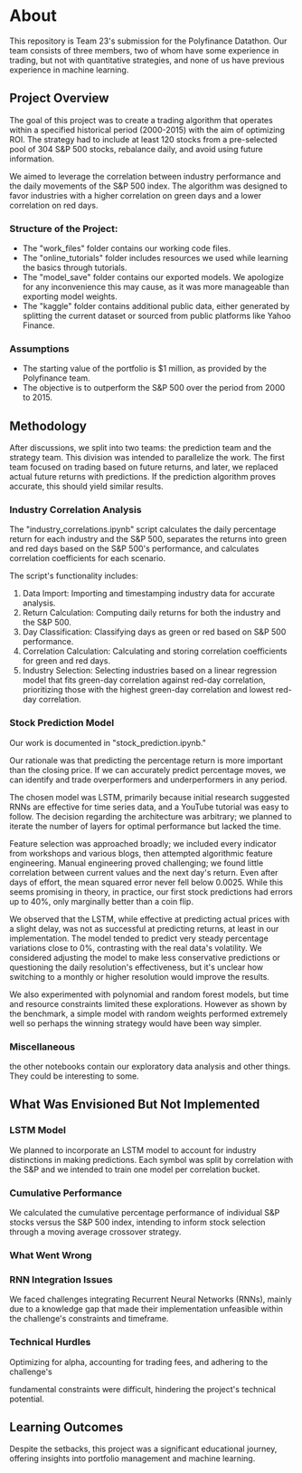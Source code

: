 # About
This repository is Team 23's submission for the Polyfinance Datathon. Our team consists of three members, two of whom have some experience in trading, but not with quantitative strategies, and none of us have previous experience in machine learning.

## Project Overview
The goal of this project was to create a trading algorithm that operates within a specified historical period (2000-2015) with the aim of optimizing ROI. The strategy had to include at least 120 stocks from a pre-selected pool of 304 S&P 500 stocks, rebalance daily, and avoid using future information.

We aimed to leverage the correlation between industry performance and the daily movements of the S&P 500 index. The algorithm was designed to favor industries with a higher correlation on green days and a lower correlation on red days.

### Structure of the Project:
- The "work_files" folder contains our working code files.
- The "online_tutorials" folder includes resources we used while learning the basics through tutorials.
- The "model_save" folder contains our exported models. We apologize for any inconvenience this may cause, as it was more manageable than exporting model weights.
- The "kaggle" folder contains additional public data, either generated by splitting the current dataset or sourced from public platforms like Yahoo Finance.

### Assumptions
- The starting value of the portfolio is $1 million, as provided by the Polyfinance team.
- The objective is to outperform the S&P 500 over the period from 2000 to 2015.

## Methodology
After discussions, we split into two teams: the prediction team and the strategy team. This division was intended to parallelize the work. The first team focused on trading based on future returns, and later, we replaced actual future returns with predictions. If the prediction algorithm proves accurate, this should yield similar results.

### Industry Correlation Analysis
The "industry_correlations.ipynb" script calculates the daily percentage return for each industry and the S&P 500, separates the returns into green and red days based on the S&P 500's performance, and calculates correlation coefficients for each scenario.

The script's functionality includes:
1. Data Import: Importing and timestamping industry data for accurate analysis.
2. Return Calculation: Computing daily returns for both the industry and the S&P 500.
3. Day Classification: Classifying days as green or red based on S&P 500 performance.
4. Correlation Calculation: Calculating and storing correlation coefficients for green and red days.
5. Industry Selection: Selecting industries based on a linear regression model that fits green-day correlation against red-day correlation, prioritizing those with the highest green-day correlation and lowest red-day correlation.

### Stock Prediction Model
Our work is documented in "stock_prediction.ipynb."

Our rationale was that predicting the percentage return is more important than the closing price. If we can accurately predict percentage moves, we can identify and trade overperformers and underperformers in any period.

The chosen model was LSTM, primarily because initial research suggested RNNs are effective for time series data, and a YouTube tutorial was easy to follow. The decision regarding the architecture was arbitrary; we planned to iterate the number of layers for optimal performance but lacked the time.

Feature selection was approached broadly; we included every indicator from workshops and various blogs, then attempted algorithmic feature engineering. Manual engineering proved challenging; we found little correlation between current values and the next day's return. Even after days of effort, the mean squared error never fell below 0.0025. While this seems promising in theory, in practice, our first stock predictions had errors up to 40%, only marginally better than a coin flip.

We observed that the LSTM, while effective at predicting actual prices with a slight delay, was not as successful at predicting returns, at least in our implementation. The model tended to predict very steady percentage variations close to 0%, contrasting with the real data's volatility. We considered adjusting the model to make less conservative predictions or questioning the daily resolution's effectiveness, but it's unclear how switching to a monthly or higher resolution would improve the results.

We also experimented with polynomial and random forest models, but time and resource constraints limited these explorations. However as shown by the benchmark, a simple model with random weights performed extremely well so perhaps the winning strategy would have been way simpler.

### Miscellaneous
the other notebooks contain our exploratory data analysis and other things. They could be interesting to some.

## What Was Envisioned But Not Implemented
### LSTM Model
We planned to incorporate an LSTM model to account for industry distinctions in making predictions. Each symbol was split by correlation with the S&P and we intended to train one model per correlation bucket.

### Cumulative Performance
We calculated the cumulative percentage performance of individual S&P stocks versus the S&P 500 index, intending to inform stock selection through a moving average crossover strategy.

### What Went Wrong
### RNN Integration Issues
We faced challenges integrating Recurrent Neural Networks (RNNs), mainly due to a knowledge gap that made their implementation unfeasible within the challenge's constraints and timeframe.

### Technical Hurdles
Optimizing for alpha, accounting for trading fees, and adhering to the challenge's

 fundamental constraints were difficult, hindering the project's technical potential.

## Learning Outcomes
Despite the setbacks, this project was a significant educational journey, offering insights into portfolio management and machine learning.